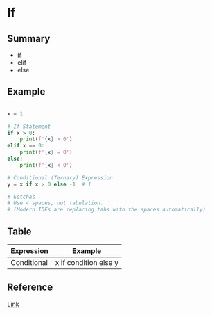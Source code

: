 # If

## Summary
* if
* elif
* else

## Example
```py

x = 1

# If Statement
if x > 0:
    print(f'{x} > 0')
elif x == 0:
    print(f'{x} = 0')
else:
    print(f'{x} < 0')

# Conditional (Ternary) Expression
y = x if x > 0 else -1  # 1

# Gotchas
# Use 4 spaces, not tabulation. 
# (Modern IDEs are replacing tabs with the spaces automatically)
```

## Table

| Expression   |        Example        |
|--------------|:---------------------:|
| Conditional  | x if condition else y |

## Reference
[Link](https://docs.python.org/3/tutorial/controlflow.html#if-statements)

